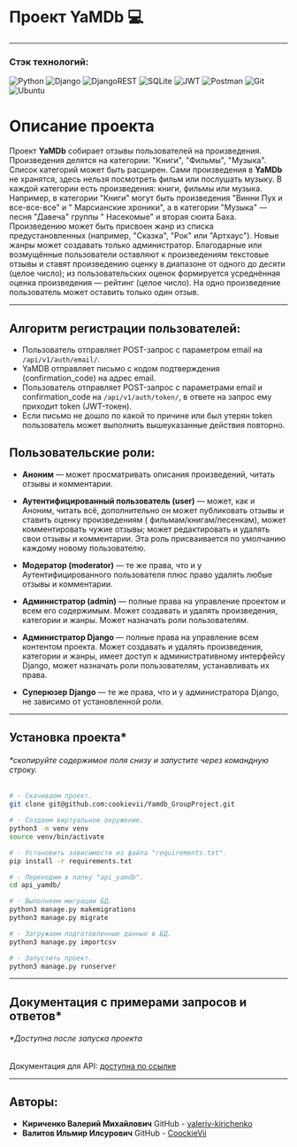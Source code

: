 # Проект YaMDb :computer:

----------

### Стэк технологий:

![Python](https://img.shields.io/badge/python-3670A0?style=for-the-badge&logo=python&logoColor=ffdd54)
![Django](https://img.shields.io/badge/django-%23092E20.svg?style=for-the-badge&logo=django&logoColor=white)
![DjangoREST](https://img.shields.io/badge/DJANGO-REST-ff1709?style=for-the-badge&logo=django&logoColor=white&color=ff1709&labelColor=gray)
![SQLite](https://img.shields.io/badge/sqlite-%2307405e.svg?style=for-the-badge&logo=sqlite&logoColor=white)
![JWT](https://img.shields.io/badge/JWT-black?style=for-the-badge&logo=JSON%20web%20tokens)
![Postman](https://img.shields.io/badge/Postman-FF6C37?style=for-the-badge&logo=postman&logoColor=white)
![Git](https://img.shields.io/badge/git-%23F05033.svg?style=for-the-badge&logo=git&logoColor=white)
![Ubuntu](https://img.shields.io/badge/Ubuntu-E95420?style=for-the-badge&logo=ubuntu&logoColor=white)

# Описание проекта

Проект **YaMDb** собирает отзывы пользователей на произведения. Произведения
делятся на категории: "Книги", "Фильмы", "Музыка". Список категорий может быть
расширен.
Сами произведения в **YaMDb** не хранятся, здесь нельзя посмотреть фильм или
послушать музыку.
В каждой категории есть произведения: книги, фильмы или музыка. Например, в
категории "Книги" могут быть произведения "Винни Пух и все-все-все" и "
Марсианские хроники", а в категории "Музыка" — песня "Давеча" группы "
Насекомые" и вторая сюита Баха. Произведению может быть присвоен жанр из списка
предустановленных (например, "Сказка", "Рок" или "Артхаус"). Новые жанры может
создавать только администратор.
Благодарные или возмущённые пользователи оставляют к произведениям текстовые
отзывы и ставят произведению оценку в диапазоне от одного до
десяти (целое число); из пользовательских оценок формируется усреднённая оценка
произведения — рейтинг (целое число). На одно произведение пользователь
может оставить только один отзыв.

----------

## Алгоритм регистрации пользователей:

* Пользователь отправляет POST-запрос с параметром email
  на `/api/v1/auth/email/`.
* YaMDB отправляет письмо с кодом подтверждения (confirmation_code) на адрес
  email.
* Пользователь отправляет POST-запрос с параметрами email и confirmation_code
  на `/api/v1/auth/token/`, в ответе на запрос ему приходит token (JWT-токен).
* Если письмо не дошло по какой то причине или был утерян token пользователь
  может выполнить вышеуказанные действия повторно.

## Пользовательские роли:

* **Аноним** — может просматривать описания произведений, читать отзывы и
  комментарии.

* **Аутентифицированный пользователь (user)** — может, как и Аноним, читать
  всё,
  дополнительно он может публиковать отзывы и ставить оценку произведениям (
  фильмам/книгам/песенкам), может комментировать чужие отзывы; может
  редактировать и удалять свои отзывы и комментарии. Эта роль присваивается по
  умолчанию каждому новому пользователю.

* **Модератор (moderator)** — те же права, что и у Аутентифицированного
  пользователя плюс право удалять любые отзывы и комментарии.

* **Администратор (admin)** — полные права на управление проектом и всем его
  содержимым. Может создавать и удалять произведения, категории и жанры. Может
  назначать роли пользователям.

* **Администратор Django** — полные права на управление всем контентом проекта.
  Может создавать и удалять произведения, категории и жанры, имеет доступ к
  административному интерфейсу Django, может назначать роли пользователям,
  устанавливать их права.

* **Суперюзер Django** — те же права, что и у администратора Django, не
  зависимо
  от установленной роли.

----------

## Установка проекта*

###### *скопируйте содержимое поля снизу и запустите через командную строку.

```bash
# - Скачиваем проект.
git clone git@github.com:cookievii/Yamdb_GroupProject.git

# - Cоздаем виртуальное окружение.
python3 -m venv venv
source venv/bin/activate

# - Установить зависимости из файла "requirements.txt".
pip install -r requirements.txt

# - Переходим в папку "api_yamdb".
cd api_yamdb/

# - Выполняем миграции БД.
python3 manage.py makemigrations
python3 manage.py migrate

# - Загружаем подготовленные данные в БД.
python3 manage.py importcsv

# - Запустить проект.
python3 manage.py runserver
```

----------

## Документация с примерами запросов и ответов*

###### *Доступна после запуска проекта

Документация для API: [доступна по ссылке](http://localhost:8000/redoc/)

----------

## Авторы:

* **Кириченко Валерий Михайлович**
  GitHub - [valeriy-kirichenko](https://github.com/valeriy-kirichenko)
* **Валитов Ильмир Илсурович**
  GitHub - [CoockieVii](https://github.com/cookievii)

